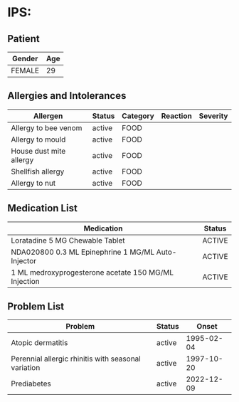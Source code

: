 # IPS:

## Patient

|Gender|Age|
|---|---|
|FEMALE|29|

## Allergies and Intolerances

|Allergen|Status|Category|Reaction|Severity|
|---|---|---|---|---|
|Allergy to bee venom|active|FOOD|||
|Allergy to mould|active|FOOD|||
|House dust mite allergy|active|FOOD|||
|Shellfish allergy|active|FOOD|||
|Allergy to nut|active|FOOD|||

## Medication List

|Medication|Status|
|---|---|
|Loratadine 5 MG Chewable Tablet|ACTIVE|
|NDA020800 0.3 ML Epinephrine 1 MG/ML Auto-Injector|ACTIVE|
|1 ML medroxyprogesterone acetate 150 MG/ML Injection|ACTIVE|

## Problem List

|Problem|Status|Onset|
|---|---|---|
|Atopic dermatitis|active|1995-02-04|
|Perennial allergic rhinitis with seasonal variation|active|1997-10-20|
|Prediabetes|active|2022-12-09|

